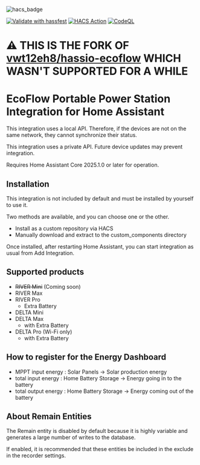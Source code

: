 ![hacs_badge](https://img.shields.io/badge/HACS-Custom-41BDF5.svg)

[![Validate with hassfest](https://github.com/klevytskyi/hassio-ecoflow/actions/workflows/hassfest.yml/badge.svg)](https://github.com/klevytskyi/hassio-ecoflow/actions/workflows/hassfest.yml)
[![HACS Action](https://github.com/klevytskyi/hassio-ecoflow/actions/workflows/hacs.yml/badge.svg)](https://github.com/klevytskyi/hassio-ecoflow/actions/workflows/hacs.yml)
[![CodeQL](https://github.com/klevytskyi/hassio-ecoflow/actions/workflows/codeql-analysis.yml/badge.svg)](https://github.com/klevytskyi/hassio-ecoflow/actions/workflows/codeql-analysis.yml)

# ⚠️ THIS IS THE FORK OF [vwt12eh8/hassio-ecoflow](https://github.com/vwt12eh8/hassio-ecoflow/) WHICH WASN'T SUPPORTED FOR A WHILE

# EcoFlow Portable Power Station Integration for Home Assistant

This integration uses a local API.
Therefore, if the devices are not on the same network, they cannot synchronize their status.

This integration uses a private API.
Future device updates may prevent integration.

Requires Home Assistant Core 2025.1.0 or later for operation.

## Installation

This integration is not included by default and must be installed by yourself to use it.

Two methods are available, and you can choose one or the other.

- Install as a custom repository via HACS
- Manually download and extract to the custom_components directory

Once installed, after restarting Home Assistant, you can start integration as usual from Add Integration.

## Supported products

- ~~RIVER Mini~~ (Coming soon)
- RIVER Max
- RIVER Pro
  - Extra Battery
- DELTA Mini
- DELTA Max
  - with Extra Battery
- DELTA Pro (Wi-Fi only)
  - with Extra Battery

## How to register for the Energy Dashboard

- MPPT input energy : Solar Panels -> Solar production energy
- total input energy : Home Battery Storage -> Energy going in to the battery
- total output energy : Home Battery Storage -> Energy coming out of the battery

## About Remain Entities

The Remain entity is disabled by default because it is highly variable and generates a large number of writes to the database.

If enabled, it is recommended that these entities be included in the exclude in the recorder settings.
